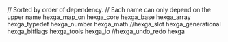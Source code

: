 // Sorted by order of dependency.
// Each name can only depend on the upper name
hexga_map_on
hexga_core
hexga_base
hexga_array
hexga_typedef
hexga_number
hexga_math
//hexga_slot
hexga_generational
hexga_bitflags
hexga_tools
hexga_io
//hexga_undo_redo
hexga